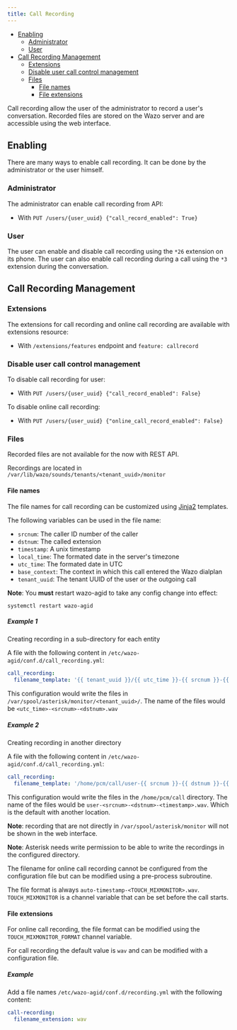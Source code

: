 ```yaml
---
title: Call Recording
---
```


- [Enabling](#enabling)
  - [Administrator](#administrator)
  - [User](#user)
- [Call Recording Management](#call-recording-management)
  - [Extensions](#extensions)
  - [Disable user call control management](#disable-user-call-control-management)
  - [Files](#files)
    - [File names](#file-names)
    - [File extensions](#file-extensions)

Call recording allow the user of the administrator to record a user's conversation. Recorded files
are stored on the Wazo server and are accessible using the web interface.

## Enabling

There are many ways to enable call recording. It can be done by the administrator or the user
himself.

### Administrator

The administrator can enable call recording from API:

- With `PUT /users/{user_uuid} {"call_record_enabled": True}`

### User

The user can enable and disable call recording using the `*26` extension on its phone. The user can
also enable call recording during a call using the `*3` extension during the conversation.

## Call Recording Management

### Extensions

The extensions for call recording and online call recording are available with extensions resource:

- With `/extensions/features` endpoint and `feature: callrecord`

### Disable user call control management

To disable call recording for user:

- With `PUT /users/{user_uuid} {"call_record_enabled": False}`

To disable online call recording:

- With `PUT /users/{user_uuid} {"online_call_record_enabled": False}`

### Files

Recorded files are not available for the now with REST API.

Recordings are located in `/var/lib/wazo/sounds/tenants/<tenant_uuid>/monitor`

#### File names

The file names for call recording can be customized using
[Jinja2](http://jinja.pocoo.org/docs/2.9/templates/) templates.

The following variables can be used in the file name:

- `srcnum`: The caller ID number of the caller
- `dstnum`: The called extension
- `timestamp`: A unix timestamp
- `local_time`: The formated date in the server's timezone
- `utc_time`: The formated date in UTC
- `base_context`: The context in which this call entered the Wazo dialplan
- `tenant_uuid`: The tenant UUID of the user or the outgoing call

**Note**: You **must** restart wazo-agid to take any config change into effect:

```shell
systemctl restart wazo-agid
```

##### Example 1

Creating recording in a sub-directory for each entity

A file with the following content in `/etc/wazo-agid/conf.d/call_recording.yml`:

```yaml
call_recording:
  filename_template: '{{ tenant_uuid }}/{{ utc_time }}-{{ srcnum }}-{{ dstnum }}'
```

This configuration would write the files in `/var/spool/asterisk/monitor/<tenant_uuid>/`. The name
of the files would be `<utc_time>-<srcnum>-<dstnum>.wav`

##### Example 2

Creating recording in another directory

A file with the following content in `/etc/wazo-agid/conf.d/call_recording.yml`:

```yaml
call_recording:
  filename_template: '/home/pcm/call/user-{{ srcnum }}-{{ dstnum }}-{{ timestamp }}'
```

This configuration would write the files in the `/home/pcm/call` directory. The name of the files
would be `user-<srcnum>-<dstnum>-<timestamp>.wav`. Which is the default with another location.

**Note**: recording that are not directly in `/var/spool/asterisk/monitor` will not be shown in the
web interface.

**Note**: Asterisk needs write permission to be able to write the recordings in the configured
directory.

The filename for online call recording cannot be configured from the configuration file but can be
modified using a pre-process subroutine.

The file format is always `auto-timestamp-<TOUCH_MIXMONITOR>.wav`. `TOUCH_MIXMONITOR` is a channel
variable that can be set before the call starts.

#### File extensions

For online call recording, the file format can be modified using the `TOUCH_MIXMONITOR_FORMAT`
channel variable.

For call recording the default value is `wav` and can be modified with a configuration file.

##### Example

Add a file names `/etc/wazo-agid/conf.d/recording.yml` with the following content:

```yaml
call-recording:
  filename_extension: wav
```
